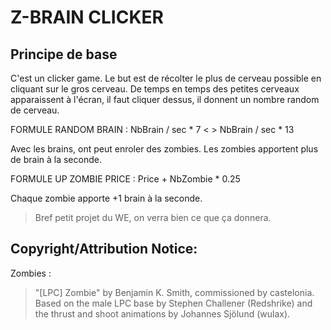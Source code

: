 Z-BRAIN CLICKER
===============

## Principe de base

C'est un clicker game. Le but est de récolter le plus de cerveau possible en cliquant sur le gros cerveau. De temps en temps des petites cerveaux apparaissent
à l'écran, il faut cliquer dessus, il donnent un nombre random de cerveau.

FORMULE RANDOM BRAIN : NbBrain / sec * 7 < > NbBrain / sec * 13

Avec les brains, ont peut enroler des zombies. Les zombies apportent plus de brain à la seconde.

FORMULE UP ZOMBIE PRICE : Price + NbZombie * 0.25

Chaque zombie apporte +1 brain à la seconde.

> Bref petit projet du WE, on verra bien ce que ça donnera.

## Copyright/Attribution Notice:

Zombies :
> "[LPC] Zombie" by Benjamin K. Smith, commissioned by castelonia. Based on the male LPC base by Stephen Challener (Redshrike) and the thrust and shoot animations by Johannes Sjölund (wulax).
